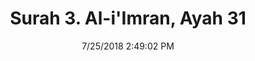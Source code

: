 ---
title       : "Surah 3. Al-i'Imran, Ayah 31"
date        : 7/25/2018 2:49:02 PM
draft       : false
type        : "quran"
layout      : "compare"
BookCode    : "CMP"
SurahNumber : "3"
AyahNumber  : "31"
TotalAyah   : "200"
---